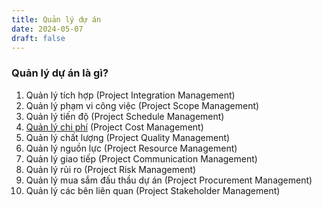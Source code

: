 ```yaml
---
title: Quản lý dự án
date: 2024-05-07
draft: false
---
```

### Quản lý dự án là gì?

1. Quản lý tích hợp (Project Integration Management)
2. Quản lý phạm vi công việc (Project Scope Management)
3. Quản lý tiến độ (Project Schedule Management)
4. [Quản lý chi phí](project-cost-management.md) (Project Cost Management)
5. Quản lý chất lượng (Project Quality Management)
6. Quản lý nguồn lực (Project Resource Management)
7. Quản lý giao tiếp (Project Communication Management)
8. Quản lý rủi ro (Project Risk Management)
9. Quản lý mua sắm đấu thầu dự án (Project Procurement Management)
10. Quản lý các bên liên quan (Project Stakeholder Management)
